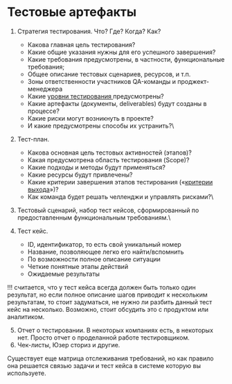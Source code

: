 # Тестовые артефакты

1. Стратегия тестирования. Что? Где? Когда? Как?
   * Какова главная цель тестирования?
   * Какие общие указания нужны для его успешного завершения?
   * Какие требования предусмотрены, в частности, функциональные требования;
   * Общее описание тестовых сценариев, ресурсов, и т.п.
   * Зоны ответственности участников QA-команды и проджект-менеджера
   * Какие [уровни тестирования ](https://testengineer.ru/levels-of-software-testing/)предусмотрены?
   * Какие артефакты (документы, deliverables) будут созданы в процессе?
   * Какие риски могут возникнуть в проекте?
   * И какие предусмотрены способы их устранить?\

2. Тест-план.
   * Какова основная цель тестовых активностей (этапов)?
   * Какая предусмотрена область тестирования (Scope)?
   * Какие подходы и методы будут применяться?
   * Какие ресурсы будут привлечены?
   * Какие критерии завершения этапов тестирования («[критерии выхода](https://testengineer.ru/zhiznennyj-cikl-testirovaniya-prilozhenij/#criteria)»)?
   * Как команда будет решать челленджи и управлять рисками?\

3. Тестовый сценарий, набор тест кейсов, сформированный по предоставленным функциональным требованиям.\

4. Тест кейс.
   * ID, идентификатор, то есть свой уникальный номер
   * Название, позволяющее легко его найти/вспомнить
   * По возможности полное описание ситуации
   * Четкие понятные этапы действий&#x20;
   * Ожидаемые результаты

!!! считается, что у тест кейса всегда должен быть только один результат, но если полное описание шагов приводит к нескольким результатам, то стоит задуматься, не нужно ли разбить данный тест кейс на несколько. Возможно, стоит обсудить это с продуктом или аналитиком.&#x20;

5. Отчет о тестировании. В некоторых компаниях есть, в некоторых нет. Просто отчет о проделанной работе тестировщиком.
6. Чек-листы, Юзер сториз и другие.

Существует еще матрица отслеживания требований, но как правило она решается связью задачи и тест кейса в системе которую вы используете.&#x20;

&#x20;
